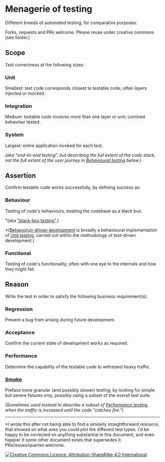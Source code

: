 # Menagerie of testing

Different breeds of automated testing, for comparative purposes.

Forks, requests and PRs welcome. Please reuse under creative commons (see footer.)

## Scope

Test correctness at the following sizes:

### Unit

Smallest: test code corresponds closest to testable code; other layers injected or mocked.

### Integration

Medium: testable code involves more than one layer or unit; comined behaviour tested.

### System

Largest: entire application invoked for each test.

*(aka "end-to-end testing", but describing the full extent of the code stack, not the full extent of the user journey in [Behavioural testing](#behavioural) below.)*

## Assertion

Confirm testable code works successfully, by defining success as:

### Behaviour

Testing of code's behaviours, treating the codebase as a black box.

*(aka ["black-box testing"](https://en.wikipedia.org/wiki/Black-box_testing).)

*([Behavio(u)r-driven development](https://en.wikipedia.org/wiki/Behavior-driven_development) is broadly a behavioural implementation of [Unit testing](#unit), carried out within the methodology of test-driven development.)

### Functional

Testing of code's functionality, often with one eye to the internals and how they might fail.

## Reason

Write the test in order to satisfy the following business requirement(s):

### Regression

Prevent a bug from arising during future development.

### Acceptance

Confirm the current state of development works as required.

### Performance

Determine the capability of the testable code to withstand heavy traffic.

### [Smoke](https://en.wikipedia.org/wiki/Smoke_testing_(software))

Preface more granular (and possibly slower) testing, by looking for simple but severe failures only, possibly using a subset of the overall test suite.

*(Sometimes used instead to describe a subset of [Performance testing](#performance), when the traffic is increased until the code "catches fire.")*

-----------

*I wrote this after not being able to find a similarly straightforward resource, that showed on what axes you could plot the different test types. I'd be happy to be corrected on anything substantial in this document, and even happier if some other document exists that supersedes it. PRs/issues/queries welcome.

<a rel="license" href="http://creativecommons.org/licenses/by-sa/4.0/"><img alt="Creative Commons Licence: Attribution-ShareAlike 4.0 International" style="border-width:0" src="https://i.creativecommons.org/l/by-sa/4.0/80x15.png" /></a>
